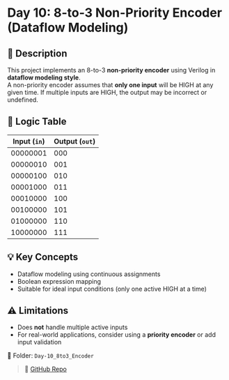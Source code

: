# Day 10: 8-to-3 Non-Priority Encoder (Dataflow Modeling)

## 📝 Description

This project implements an 8-to-3 **non-priority encoder** using Verilog in **dataflow modeling style**.  
A non-priority encoder assumes that **only one input** will be HIGH at any given time. If multiple inputs are HIGH, the output may be incorrect or undefined.

## 📌 Logic Table

| Input (`in`)        | Output (`out`) |
|----------------------|----------------|
| 00000001             | 000            |
| 00000010             | 001            |
| 00000100             | 010            |
| 00001000             | 011            |
| 00010000             | 100            |
| 00100000             | 101            |
| 01000000             | 110            |
| 10000000             | 111            |

## 💡 Key Concepts
- Dataflow modeling using continuous assignments
- Boolean expression mapping
- Suitable for ideal input conditions (only one active HIGH at a time)

## ⚠️ Limitations
- Does **not** handle multiple active inputs
- For real-world applications, consider using a **priority encoder** or add input validation


📁 Folder: `Day-10_8to3_Encoder`
> 🔗 [GitHub Repo](https://github.com/dedeep-vlsi-fe-engg/verilog-50day-challenge.git)
